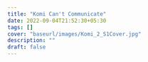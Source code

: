 ```yaml
---
title: "Komi Can't Communicate"
date: 2022-09-04T21:52:30+05:30
tags: []
cover: "baseurl/images/Komi_2_S1Cover.jpg"
description: ""
draft: false
---
```

